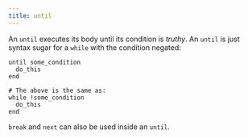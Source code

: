 ```yaml
---
title: until
---
```


An `until` executes its body until its condition is *truthy*. An `until` is just syntax sugar for a `while` with the condition negated:

```crystal
until some_condition
  do_this
end

# The above is the same as:
while !some_condition
  do_this
end
```

`break` and `next` can also be used inside an `until`.
